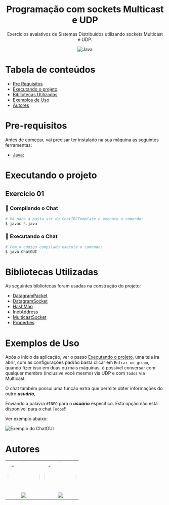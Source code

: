 <h1 align="center">Programação com sockets Multicast e UDP</h1>
<p href="#descricao" align="center">Exercícios avalativos de Sistemas Distribuidos utilizando sockets Multicast e UDP.</p>

<div align="center">
  <img alt="Java" src="https://img.shields.io/badge/java-%23ED8B00.svg?style=for-the-badge&logo=java&logoColor=white"/>
</div>

[comment]: <> (<h4 align="center"> )

[comment]: <> (  ✅  Projeto finalizado ✅)

[comment]: <> (</h4>)

Tabela de conteúdos
=================
<!--ts-->
   * [Pre Requisitos](#pre-requisitos)
   * [Executando o projeto](#executando-o-projeto)
   * [Bibliotecas Utilizadas](#bibliotecas-utilizadas)
   * [Exemplos de Uso](#exemplos-de-uso)
   * [Autores](#autores)
<!--te-->

Pre-requisitos
==============

Antes de começar, vai precisar ter instalado na sua máquina as seguintes ferramentas:
- [Java](https://www.oracle.com/br/java/technologies/javase-jdk11-downloads.html);

Executando o projeto
====================

## Exercício 01
### 🎲 Compilando o Chat
```bash
# Vá para a pasta src do ChatIRCTemplate e execute o comando:
$ javac *.java
```
### 🎲 Executando o Chat

```bash
# Com o código compilado execute o comando:
$ java ChatGUI
```

Bibliotecas Utilizadas
==============

As seguintes bibliotecas foram usadas na construção do projeto:

- [DatagramPacket]()
- [DatagramSocket]()
- [HashMap]()
- [InetAddress]()
- [MulticastSocket]()
- [Properties]()

Exemplos de Uso
==============

Após o início da aplicação, ver o passo [Executando o projeto](#executando-o-projeto), uma tela ira abrir, com as configurações padrão basta clicar em ```Entrar no grupo```, quando fizer isso em duas ou mais máquinas, é possível conversar com qualquer membro (inclusive você mesmo) via UDP e com ```Todos``` via Multicast.

O chat também possui uma função extra que permite obter informações do outro ***usuário***, 

Enviando a palavra ```#INFO``` para o ***usuário*** específico. Está opção não está disponível para o chat ```Todos```!!

Ver exemplo abaixo:

![Exemplo do ChatGUI](/exemplo_chatGUI.png)

Autores
=======

<table>
  <tr>
    <td align="center"><a href="https://www.linkedin.com/in/hmarcuzzo/"><img style="border-radius: 50%;" src="https://avatars2.githubusercontent.com/u/42159311?v=4" width="100px;" alt=""/></a><br /><a href="https://www.linkedin.com/in/hmarcuzzo/" title="Henrique Marcuzzo"><img href="https://www.linkedin.com/in/hmarcuzzo/" src="https://img.shields.io/badge/-HenriqueMarcuzzo-0077B5?style=flat&logo=Linkedin&logoColor=white&link=https://www.linkedin.com/in/hmarcuzzo/"></a></td>
    <td align="center"><a href="https://www.linkedin.com/in/rafael-rampim-soratto-a42793190/"><img style="border-radius: 50%;" src="https://avatars.githubusercontent.com/u/38047989?v=4" width="100px;" alt=""/></a><br /><a href="https://www.linkedin.com/in/rafael-rampim-soratto-a42793190/" title="Rafael Soratto"><img href="https://www.linkedin.com/in/rafael-rampim-soratto-a42793190/" src="https://img.shields.io/badge/-RafaelSoratto-0077B5?style=flat&logo=Linkedin&logoColor=white&link=https://www.linkedin.com/in/rafael-rampim-soratto-a42793190/"></a></td>
  </tr>
</table>
